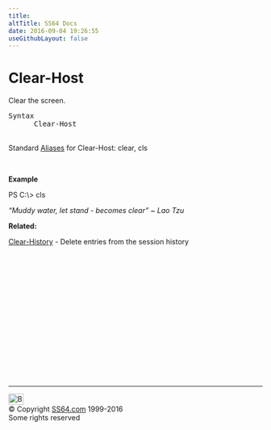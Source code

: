 ```yaml
---
title:
altTitle: SS64 Docs
date: 2016-09-04 19:26:55
useGithubLayout: false
---
```

<!-- #BeginLibraryItem "/Library/head_ps.lbi" --><!-- #EndLibraryItem --><h1>Clear-Host</h1> 
<p>Clear the screen.</p>
<pre>Syntax
      Clear-Host</pre>
<p><br>
Standard <a href="get-alias.html">Aliases</a> for Clear-Host: <span class="code">clear, cls</span></p>
<p>&nbsp;</p>
<p><b>Example</b></p>
<p><span class="code">PS C:\&gt;  cls</span></p>
<p class="quote"><i>“Muddy water, let stand - becomes clear” ~ </i><i>Lao Tzu</i></p>
<p><b>Related:</b></p>
<p><a href="clear-history.html">Clear-History</a> -   Delete entries from the session history</p><!-- #BeginLibraryItem "/Library/foot_ps.lbi" --><p>
<!-- PowerShell300 -->
<ins class="adsbygoogle" style="display:inline-block;width:300px;height:250px" data-ad-client="ca-pub-6140977852749469" data-ad-slot="6253539900"></ins>
<script>
(adsbygoogle = window.adsbygoogle || []).push({});
</script></p>
<hr>
<div id="bl" class="footer"><a href="clear-host.html#"><img src="../images/top.png" width="30" height="22" alt="Back to the Top"></a></div>
<div id="br" class="footer, tagline">© Copyright <a href="../index.html">SS64.com</a> 1999-2016<br>
Some rights reserved</div><!-- #EndLibraryItem -->

